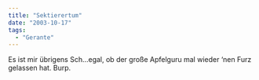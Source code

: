 ```yaml
---
title: "Sektierertum"
date: "2003-10-17"
tags:
  - "Gerante"
---
```


Es ist mir übrigens Sch…egal, ob der große Apfelguru mal wieder ‘nen Furz gelassen hat. Burp.
